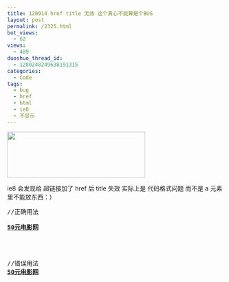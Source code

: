 ```yaml
---
title: 120914 href title 无效 这个真心不能算是个BUG
layout: post
permalink: /2325.html
bot_views:
  - 62
views:
  - 489
duoshuo_thread_id:
  - 1280248249638191315
categories:
  - Code
tags:
  - bug
  - href
  - html
  - ie8
  - 不显示
---
```

[<img src="http://www.80aj.com/wp-content/uploads/2012/09/htmlbug.jpg" alt="" title="htmlbug" width="321" height="107" class="aligncenter size-full wp-image-2326" />][1]

ie8 会发现给 超链接加了 href 后 title 失效 实际上是 代码格式问题 而不是 a 元素里不能放东西：）

<pre lang="html">//正确用法
<a title="50元电影网" target="_blank" href="http://www.50y.cc">
<b>50元电影网</b>
</a>
<br />

//错误用法
<a title="50元电影网" target="_blank" href="http://www.50y.cc"><b>50元电影网</b></a>
</pre>

 [1]: http://www.80aj.com/wp-content/uploads/2012/09/htmlbug.jpg